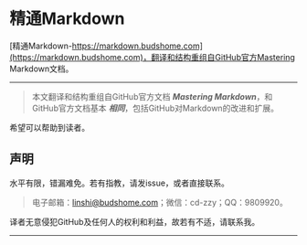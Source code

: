 # 精通Markdown

[精通Markdown-https://markdown.budshome.com](https://markdown.budshome.com)，翻译和结构重组自GitHub官方Mastering Markdown文档。

------

> 本文翻译和结构重组自GitHub官方文档 **_Mastering Markdown_**，和GitHub官方文档基本 **_相同_**，包括GitHub对Markdown的改进和扩展。

希望可以帮助到读者。

## 声明

水平有限，错漏难免。若有指教，请发issue，或者直接联系。

> 电子邮箱：linshi@budshome.com；微信：cd-zzy；QQ：9809920。

译者无意侵犯GitHub及任何人的权利和利益，故若有不适，请联系我。

------
